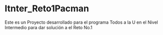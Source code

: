 # Itnter_Reto1Pacman
Este es un Proyecto desarrollado para el programa Todos a la U en el Nivel Intermedio para dar solución a el Reto No.1
